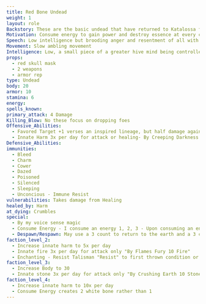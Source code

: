 ```yaml
---
title: Red Bone Undead
weight: 1
layout: role
Backstory: These are the basic undead that have returned to Katalossa following their exile.  They have destroyed countless other planets, planes, and other living areas and have returned to consume the Energy and destroy the Essence of Katalossa.
Motivation: Consume energy to gain power and destroy essence at every chance
Speech: Low intelligence but brooding anger and resentment of all with essence
Movement: Slow ambling movement
Intelligence: Low, a small piece of a greater hive mind being controlled
props:
  - red skull mask
  - 2 weapons
  - armor rep
type: Undead
body: 20
armor: 10
stamina: 6
energy: 
spells_known:  
primary_attack: 4 Damage
Killing_Blow: No these focus on dropping foes
Offensive_Abilities:
  - Favored Target +1 verses an inspired lineage, but half damage against others (1ST)
  - Innate Harm 3x per day for attack or healing- By Creeping Darkness 10 Harm
Defensive_Abilities: 
immunities:
  - Bleed
  - Charm
  - Cower
  - Dazed
  - Poisoned
  - Silenced
  - Sleeping
  - Unconcious - Immune Resist
vulnerabilities: Takes damage from Healing 
healed_by: Harm
at_dying: Crumbles 
special: 
  - By my voice sense magic 
  - Consume Energy - I consume an energy 1, 2, 3 - Upon consuming an energy, a White Bone Undead is formed
  - Despawn/Respawn: May use a 3 count to return to the earth and a 3 count to spawn from the earth to remove all conditions.
faction_level_2:
  - Increase innate harm to 5x per day 
  - Innate fire 3x per day for attack only "By Flames Fury 10 Fire" 
  - Enchanting - Resist Talisman "Resist" to first thrown condition or damage of any type
faction_level_3:
  - Increase Body to 30
  - Innate stone 3x per day for attack only "By Crushing Earth 10 Stone"
faction_level_4:
  - Increase innate harm to 10x per day
  - Consume Energy creates 2 white bone rather than 1
---
```

